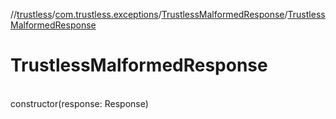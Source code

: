 //[trustless](../../../index.md)/[com.trustless.exceptions](../index.md)/[TrustlessMalformedResponse](index.md)/[TrustlessMalformedResponse](-trustless-malformed-response.md)

# TrustlessMalformedResponse

\
constructor(response: Response)
